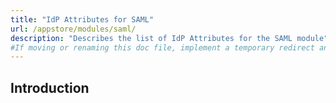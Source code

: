 ```yaml
---
title: "IdP Attributes for SAML"
url: /appstore/modules/saml/
description: "Describes the list of IdP Attributes for the SAML module"
#If moving or renaming this doc file, implement a temporary redirect and let the respective team know they should update the URL in the product. See Mapping to Products for more details.
---
```


## Introduction

